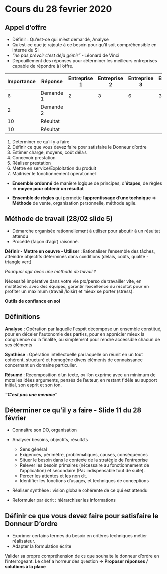 # Cours du 28 fevrier 2020

## Appel d’offre

- Définir : Qu’est-ce qui m’est demandé, Analyse
- Qu’est-ce que je rajoute à ce besoin pour qu’il soit compréhensible en interne du SI
- *“ne pas prévoir c’est déjà gémir”* - Léonard de Vinci
- Dépouillement des réponses pour déterminer les meilleurs entreprises capable de répondre à l’offre.

| Importance | Réponse   | Entreprise 1 | Entreprise 2 | Entreprise 3 | Entreprise 4 |
|------------|-----------|--------------|--------------|--------------|--------------|
| 6          | Demande 1 | 2            | 3            | 6            | 3            |
| 2          | Demande 2 |              |              |              |              |
| 10         | Résultat  |              |              |              |              |
| 10         | Résultat  |              |              |              |              |

1. Déterminer ce qu’il y a faire
1. Définir ce que vous devez faire pour satisfaire le Donneur d’ordre
1. Estimer charge, moyens, coût délais
1. Concevoir prestation
1. Réaliser prestation
1. Mettre en service/Exploitation du produit
1. Maîtriser le fonctionnement opérationnel


- **Ensemble ordonné** de manière logique de principes, d’**étapes**, de règles ⇒ **moyen pour obtenir un résultat**


- **Ensemble de règles** qui permette l’**apprentissage d’une technique** ⇒ **Méthode** de vente, organisation personnelle, méthode agile.


## Méthode de travail (28/02 slide 5)
- Démarche organisée rationnellement à utiliser pour aboutir à un résultat attendu
- Procédé (façon d’agir) raisonné.


**Définir - Mettre en oeuvre - Utiliser** : Rationaliser l’ensemble des tâches, atteindre objectifs déterminés  dans conditions (délais, coûts, qualité - triangle vert)




*Pourquoi agir avec une méthode de travail ?*

Nécessité impérative dans votre vie pro/perso de travailler vite, en multitâche, avec des équipes, garantir l’excellence du résultat pour en profiter un maximum (travail /loisir) et mieux se porter (stress).

**Outils de confiance en soi**


## Définitions

**Analyse** : Opération par laquelle l'esprit décompose un ensemble constitué, pour en déceler l'autonomie des parties, pour en apprécier mieux la congruence ou la finalité, ou simplement pour rendre accessible chacun de ses éléments

**Synthèse** : Opération intellectuelle par laquelle on réunit en un tout cohérent, structuré et homogène divers éléments de connaissance concernant un domaine particulier.

**Résumé** : Recomposition d’un texte, ou l’on exprime avec un minimum de mots les idées arguments, pensés de l’auteur, en restant fidèle au support initial, son esprit et son ton.



***“C’est pas une menace”***


## Déterminer ce qu’il y a faire - Slide 11 du 28 février

- Connaître son DO, organisation
- Analyser besoins, objectifs, résultats
  - Sens général
  - Exigences, périmètre, problématiques, causes, conséquences
  - Situer le besoin dans le contexte de la stratégie de l’entreprise
  - Relever les besoin primaires (nécessaire au fonctionnement de l’application) et secondaire (Pas indispensable tout de suite).
  - Percer les attentes et les non dit.
  - Identifier les fonctions d’usages, et techniques de conceptions

- Réaliser synthèse : vision globale cohérente de ce qui est attendu
- Reformuler par écrit : hiérarchiser les informations


## Définir ce que vous devez faire pour satisfaire le Donneur D’ordre

- Exprimer certains termes du besoin en critères techniques métier réalisateur.
- Adapter la formulation écrite

Valider sa propre compréhension de ce que souhaite le donneur d’ordre en l’interrogeant.
Le chef a horreur des question → **Proposer réponses / solutions à la place**

